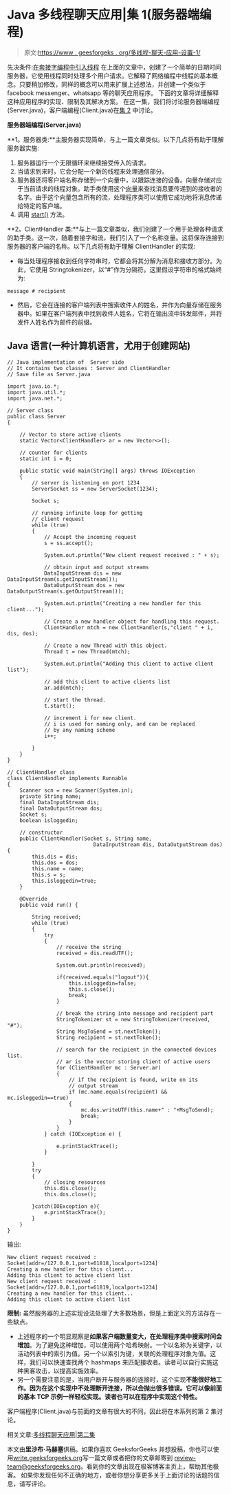 # Java 多线程聊天应用|集 1(服务器端编程)

> 原文:[https://www . geesforgeks . org/多线程-聊天-应用-设置-1/](https://www.geeksforgeeks.org/multi-threaded-chat-application-set-1/)

先决条件:[在套接字编程中引入线程](https://www.geeksforgeeks.org/introducing-threads-socket-programming-java/)
在上面的文章中，创建了一个简单的日期时间服务器，它使用线程同时处理多个用户请求。它解释了网络编程中线程的基本概念。只要稍加修改，同样的概念可以用来扩展上述想法，并创建一个类似于 facebook messenger、whatsapp 等的聊天应用程序。
下面的文章将详细解释这种应用程序的实现、限制及其解决方案。
在这一集，我们将讨论服务器端编程(Server.java)，客户端编程(Client.java)在[集 2](https://www.geeksforgeeks.org/multi-threaded-chat-application-set-2/) 中讨论。

**服务器端编程(Server.java)**

**1。服务器类:**主服务器实现简单，与上一篇文章类似。以下几点将有助于理解服务器实施:

1.  服务器运行一个无限循环来继续接受传入的请求。
2.  当请求到来时，它会分配一个新的线程来处理通信部分。
3.  服务器还将客户端名称存储到一个向量中，以跟踪连接的设备。向量存储对应于当前请求的线程对象。助手类使用这个[向量](https://www.geeksforgeeks.org/java-util-vector-class-java/)来查找消息要传递到的接收者的名字。由于这个向量包含所有的流，处理程序类可以使用它成功地将消息传递给特定的客户端。
4.  调用 [start()](https://www.geeksforgeeks.org/start-function-multithreading-java/) 方法。

**2。ClientHandler 类:**与上一篇文章类似，我们创建了一个用于处理各种请求的助手类。这一次，随着套接字和流，我们引入了一个名称变量。这将保存连接到服务器的客户端的名称。以下几点将有助于理解 ClientHandler 的实现:

*   每当处理程序接收到任何字符串时，它都会将其分解为消息和接收方部分。为此，它使用 Stringtokenizer，以“#”作为分隔符。这里假设字符串的格式始终为:

```
message # recipient
```

*   然后，它会在连接的客户端列表中搜索收件人的姓名，并作为向量存储在服务器中。如果在客户端列表中找到收件人姓名，它将在输出流中转发邮件，并将发件人姓名作为邮件的前缀。

## Java 语言(一种计算机语言，尤用于创建网站)

```
// Java implementation of  Server side
// It contains two classes : Server and ClientHandler
// Save file as Server.java

import java.io.*;
import java.util.*;
import java.net.*;

// Server class
public class Server
{

    // Vector to store active clients
    static Vector<ClientHandler> ar = new Vector<>();

    // counter for clients
    static int i = 0;

    public static void main(String[] args) throws IOException
    {
        // server is listening on port 1234
        ServerSocket ss = new ServerSocket(1234);

        Socket s;

        // running infinite loop for getting
        // client request
        while (true)
        {
            // Accept the incoming request
            s = ss.accept();

            System.out.println("New client request received : " + s);

            // obtain input and output streams
            DataInputStream dis = new DataInputStream(s.getInputStream());
            DataOutputStream dos = new DataOutputStream(s.getOutputStream());

            System.out.println("Creating a new handler for this client...");

            // Create a new handler object for handling this request.
            ClientHandler mtch = new ClientHandler(s,"client " + i, dis, dos);

            // Create a new Thread with this object.
            Thread t = new Thread(mtch);

            System.out.println("Adding this client to active client list");

            // add this client to active clients list
            ar.add(mtch);

            // start the thread.
            t.start();

            // increment i for new client.
            // i is used for naming only, and can be replaced
            // by any naming scheme
            i++;

        }
    }
}

// ClientHandler class
class ClientHandler implements Runnable
{
    Scanner scn = new Scanner(System.in);
    private String name;
    final DataInputStream dis;
    final DataOutputStream dos;
    Socket s;
    boolean isloggedin;

    // constructor
    public ClientHandler(Socket s, String name,
                            DataInputStream dis, DataOutputStream dos) {
        this.dis = dis;
        this.dos = dos;
        this.name = name;
        this.s = s;
        this.isloggedin=true;
    }

    @Override
    public void run() {

        String received;
        while (true)
        {
            try
            {
                // receive the string
                received = dis.readUTF();

                System.out.println(received);

                if(received.equals("logout")){
                    this.isloggedin=false;
                    this.s.close();
                    break;
                }

                // break the string into message and recipient part
                StringTokenizer st = new StringTokenizer(received, "#");
                String MsgToSend = st.nextToken();
                String recipient = st.nextToken();

                // search for the recipient in the connected devices list.
                // ar is the vector storing client of active users
                for (ClientHandler mc : Server.ar)
                {
                    // if the recipient is found, write on its
                    // output stream
                    if (mc.name.equals(recipient) && mc.isloggedin==true)
                    {
                        mc.dos.writeUTF(this.name+" : "+MsgToSend);
                        break;
                    }
                }
            } catch (IOException e) {

                e.printStackTrace();
            }

        }
        try
        {
            // closing resources
            this.dis.close();
            this.dos.close();

        }catch(IOException e){
            e.printStackTrace();
        }
    }
}
```

输出:

```
New client request received : Socket[addr=/127.0.0.1,port=61818,localport=1234]
Creating a new handler for this client...
Adding this client to active client list
New client request received : Socket[addr=/127.0.0.1,port=61819,localport=1234]
Creating a new handler for this client...
Adding this client to active client list
```

**限制:**
虽然服务器的上述实现设法处理了大多数场景，但是上面定义的方法存在一些缺点。

*   上述程序的一个明显观察是**如果客户端数量变大，在处理程序类中搜索时间会增加**。为了避免这种增加，可以使用两个哈希映射。一个以名称为关键字，以活动列表中的索引为值。另一个以索引为键，关联的处理程序对象为值。这样，我们可以快速查找两个 hashmaps 来匹配接收者。读者可以自行实施这种黑客攻击，以提高实施效率。
*   另一个需要注意的是，当用户断开与服务器的连接时，这个实现**不能很好地工作。因为在这个实现中不处理断开连接，所以会抛出很多错误。它可以像前面的基本 TCP 示例一样轻松实现。读者也可以在程序中实现这个特性。**

客户端程序(Client.java)与前面的文章有很大的不同，因此将在本系列的第 2 集讨论。

相关文章:[多线程聊天应用|第二集](https://www.geeksforgeeks.org/multi-threaded-chat-application-set-2/)

本文由**里沙布·马赫塞**供稿。如果你喜欢 GeeksforGeeks 并想投稿，你也可以使用[write.geeksforgeeks.org](https://write.geeksforgeeks.org)写一篇文章或者把你的文章邮寄到 review-team@geeksforgeeks.org。看到你的文章出现在极客博客主页上，帮助其他极客。
如果你发现任何不正确的地方，或者你想分享更多关于上面讨论的话题的信息，请写评论。